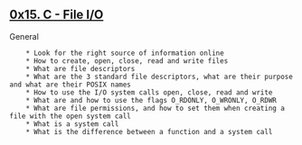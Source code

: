 ## [0x15. C - File I/O](0x15-file_io "file")
General

        * Look for the right source of information online
        * How to create, open, close, read and write files
        * What are file descriptors
        * What are the 3 standard file descriptors, what are their purpose and what are their POSIX names
        * How to use the I/O system calls open, close, read and write
        * What are and how to use the flags O_RDONLY, O_WRONLY, O_RDWR
        * What are file permissions, and how to set them when creating a file with the open system call
        * What is a system call
        * What is the difference between a function and a system call

